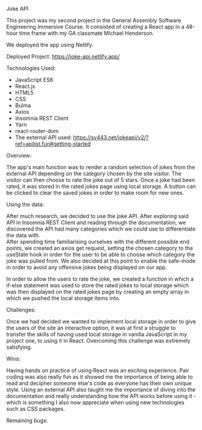 Joke API

This project was my second project in the General Assembly Software Engineering Immersive Course. It consisted of creating a React app in a 48-hour time frame with my GA classmate Michael Henderson. 

We deployed the app using Netlify.

Deployed Project: https://joke-api.netlify.app/


Technologies Used:
- JavaScript ES6
- React.js 
- HTML5
- CSS
- Bulma
- Axios 
- Insomnia REST Client 
- Yarn
- react-router-dom 
- The external API used: https://sv443.net/jokeapi/v2/?ref=apilist.fun#getting-started

Overview:

The app's main function was to render a random selection of jokes from the external API depending on the category chosen by the site visitor. The visitor can then choose to rate the joke out of 5 stars. Once a joke had been rated, it was stored in the rated jokes page using local storage. A button can be clicked to clear the saved jokes in order to make room for new ones. 

Using the data: 

After much research, we decided to use the joke API. After exploring said API in Insomnia REST Client and reading through the documentation, we discovered the API had many categories which we could use to differentiate the data with.  
After spending time familiarising ourselves with the different possible end points, we created an axios get request, setting the chosen category to the useState hook in order for the user to be able to choose which category the joke was pulled from. We also decided at this point to enable the safe-mode in order to avoid any offensive jokes being displayed on our app. 

In order to allow the users to rate the joke, we created a function in which a if-else statement was used to store the rated jokes to local storage which was then displayed on the rated jokes page by creating an empty array in which we pushed the local storage items into. 

Challenges:

Once we had decided we wanted to implement local storage in order to give the users of the site an interactive option, it was at first a struggle to transfer the skills of having used local storage in vanilla JavaScript in my project one, to using it in React. Overcoming this challenge was extremely satisfying. 


Wins:

Having hands on practice of using React was an exciting experience. Pair coding was also really fun as it showed me the importance of being able to read and decipher someone else's code as everyone has their own unique style. 
Using an external API also taught me the importance of diving into the documentation and really understanding how the API works before using it - which is something I also now appreciate when using new technologies such as CSS packages. 

Remaining bugs:

